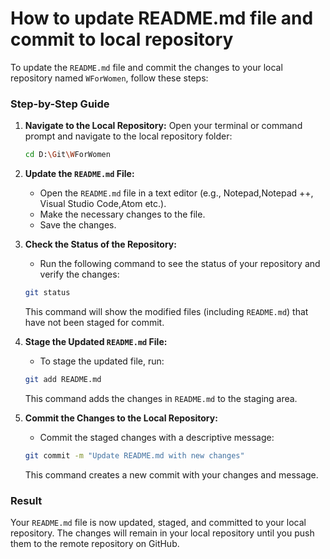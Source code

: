 # How to update README.md file and commit to local repository

To update the `README.md` file and commit the changes to your local repository named `WForWomen`, follow these steps:

### Step-by-Step Guide

1. **Navigate to the Local Repository:**
   Open your terminal or command prompt and navigate to the local repository folder:

   ```bash
   cd D:\Git\WForWomen
   ```

2. **Update the `README.md` File:**
   - Open the `README.md` file in a text editor (e.g., Notepad,Notepad ++, Visual Studio Code,Atom etc.).
   - Make the necessary changes to the file.
   - Save the changes.

3. **Check the Status of the Repository:**
   - Run the following command to see the status of your repository and verify the changes:

   ```bash
   git status
   ```
   This command will show the modified files (including `README.md`) that have not been staged for commit.

4. **Stage the Updated `README.md` File:**
   - To stage the updated file, run:

   ```bash
   git add README.md
   ```
   This command adds the changes in `README.md` to the staging area.

5. **Commit the Changes to the Local Repository:**
   - Commit the staged changes with a descriptive message:

   ```bash
   git commit -m "Update README.md with new changes"
   ```
   This command creates a new commit with your changes and message.

### Result

Your `README.md` file is now updated, staged, and committed to your local repository. The changes will remain in your local repository until you push them to the remote repository on GitHub.
